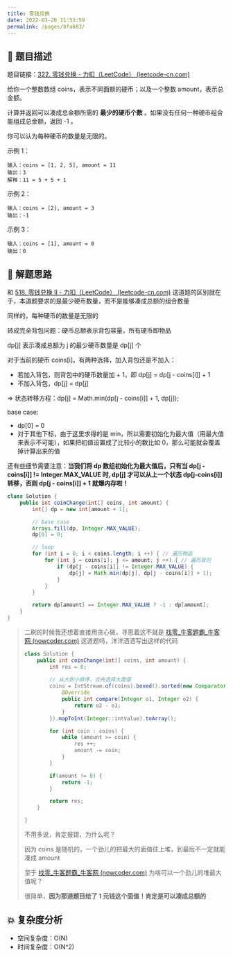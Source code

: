```yaml
---
title: 零钱兑换
date: 2022-03-20 11:53:59
permalink: /pages/bfa683/
---
```


## 📃 题目描述

题目链接：[322. 零钱兑换 - 力扣（LeetCode） (leetcode-cn.com)](https://leetcode-cn.com/problems/coin-change/)

给你一个整数数组 coins，表示不同面额的硬币；以及一个整数 amount，表示总金额。

计算并返回可以凑成总金额所需的 **最少的硬币个数** 。如果没有任何一种硬币组合能组成总金额，返回 -1 。

你可以认为每种硬币的数量是无限的。

示例 1：

```
输入：coins = [1, 2, 5], amount = 11
输出：3 
解释：11 = 5 + 5 + 1
```

示例 2：

```
输入：coins = [2], amount = 3
输出：-1
```

示例 3：

```
输入：coins = [1], amount = 0
输出：0
```

## 🔔 解题思路

和 [518. 零钱兑换 II - 力扣（LeetCode） (leetcode-cn.com)](https://leetcode-cn.com/problems/coin-change-2/) 这道题的区别就在于，本道题要求的是最少硬币数量，而不是能够凑成总额的组合数量

同样的，每种硬币的数量是无限的

转成完全背包问题：硬币总额表示背包容量，所有硬币即物品

dp[j] 表示凑成总额为 j 的最少硬币数量是 dp[j] 个

对于当前的硬币 coins[i]，有两种选择，加入背包还是不加入：

- 若加入背包，则背包中的硬币数量加 + 1，即 dp[j] = dp[j - coins[i]] + 1
- 不加入背包，dp[j] = dp[j]

=> 状态转移方程：dp[j] = Math.min(dp[j - coins[i]] + 1, dp[j]);

base case: 

- dp[0] = 0
- 对于其他下标，由于这里求得的是 min，所以需要初始化为最大值（用最大值来表示不可能），如果把初值设置成了比较小的数比如 0，那么可能就会覆盖掉计算出来的值 

还有些细节需要注意：**当我们将 dp 数组初始化为最大值后，只有当 dp[j - coins[i]] != Integer.MAX_VALUE 时, dp[j] 才可以从上一个状态 dp[j-coins[i]] 转移，否则 dp[j - coins[i]] + 1 就爆内存啦！**


```java
class Solution {
    public int coinChange(int[] coins, int amount) {
        int[] dp = new int[amount + 1];

        // base case
        Arrays.fill(dp, Integer.MAX_VALUE);
        dp[0] = 0;

        // loop
        for (int i = 0; i < coins.length; i ++) { // 遍历物品
            for (int j = coins[i]; j <= amount; j ++) { // 遍历背包
                if (dp[j - coins[i]] != Integer.MAX_VALUE) {
                    dp[j] = Math.min(dp[j], dp[j - coins[i]] + 1);
                }
            }
        }

        return dp[amount] == Integer.MAX_VALUE ? -1 : dp[amount];
    }
}
```

> 二刷的时候我还想着直接用贪心做，寻思着这不就是 [找零_牛客题霸_牛客网 (nowcoder.com)](https://www.nowcoder.com/practice/944e5ca0ea88471fbfa73061ebe95728?tpId=137&tqId=33900&companyId=665&rp=1&ru=%2Fcompany%2Fhome%2Fcode%2F665&qru=%2Fta%2Fexam-bytedance%2Fquestion-ranking&tab=answerKey) 这道题吗，洋洋洒洒写出这样的代码
>
> ```java
> class Solution {
>     public int coinChange(int[] coins, int amount) {
>         int res = 0;
> 		
>         // 从大到小排序，优先选择大面值
>         coins = IntStream.of(coins).boxed().sorted(new Comparator<Integer>() {
>             @Override
>             public int compare(Integer o1, Integer o2) {
>                 return o2 - o1;
>             }
>         }).mapToInt(Integer::intValue).toArray();
> 
>         for (int coin : coins) {
>             while (amount >= coin) {
>                 res ++;
>                 amount -= coin;
>             }
>         }
> 
>         if(amount != 0) {
>             return -1;
>         }
> 
>         return res;
>     }
> 
> }
> ```
>
> 不用多说，肯定报错，为什么呢？
>
> 因为 coins 是随机的，一个劲儿的把最大的面值往上堆，到最后不一定就能凑成 amount
>
> 至于 [找零_牛客题霸_牛客网 (nowcoder.com)](https://www.nowcoder.com/practice/944e5ca0ea88471fbfa73061ebe95728?tpId=137&tqId=33900&companyId=665&rp=1&ru=%2Fcompany%2Fhome%2Fcode%2F665&qru=%2Fta%2Fexam-bytedance%2Fquestion-ranking&tab=answerKey) 为啥可以一个劲儿的堆最大值呢？
>
> 很简单，**因为那道题目给了 1 元钱这个面值！肯定是可以凑成总额的**

## 💥 复杂度分析

- 空间复杂度：O(N)
- 时间复杂度：O(N^2)

